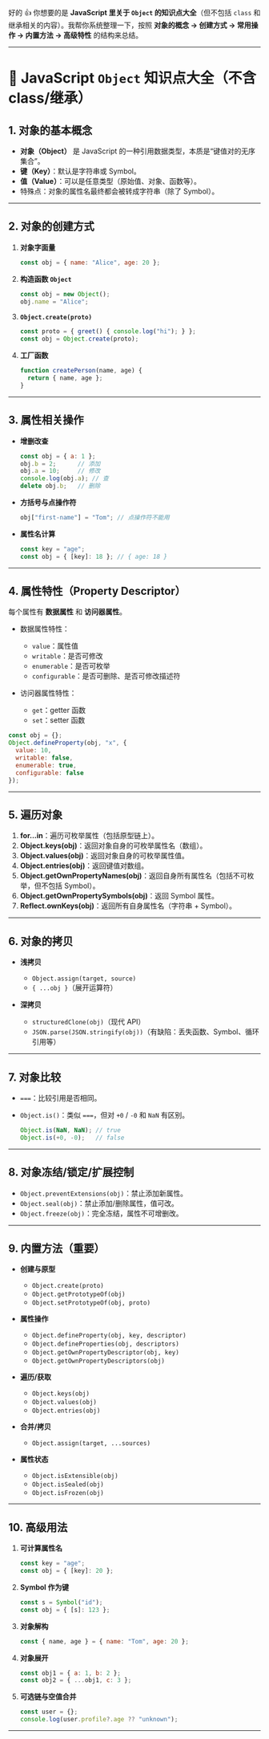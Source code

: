好的 👍
你想要的是 **JavaScript 里关于 `Object` 的知识点大全**（但不包括 `class` 和继承相关的内容）。我帮你系统整理一下，按照 **对象的概念 → 创建方式 → 常用操作 → 内置方法 → 高级特性** 的结构来总结。

---

# 📘 JavaScript `Object` 知识点大全（不含 class/继承）

## 1. 对象的基本概念

* **对象（Object）** 是 JavaScript 的一种引用数据类型，本质是“键值对的无序集合”。
* **键（Key）**：默认是字符串或 Symbol。
* **值（Value）**：可以是任意类型（原始值、对象、函数等）。
* 特殊点：对象的属性名最终都会被转成字符串（除了 Symbol）。

---

## 2. 对象的创建方式

1. **对象字面量**

   ```js
   const obj = { name: "Alice", age: 20 };
   ```

2. **构造函数 `Object`**

   ```js
   const obj = new Object();
   obj.name = "Alice";
   ```

3. **`Object.create(proto)`**

   ```js
   const proto = { greet() { console.log("hi"); } };
   const obj = Object.create(proto);
   ```

4. **工厂函数**

   ```js
   function createPerson(name, age) {
     return { name, age };
   }
   ```

---

## 3. 属性相关操作

* **增删改查**

  ```js
  const obj = { a: 1 };
  obj.b = 2;      // 添加
  obj.a = 10;     // 修改
  console.log(obj.a); // 查
  delete obj.b;   // 删除
  ```

* **方括号与点操作符**

  ```js
  obj["first-name"] = "Tom"; // 点操作符不能用
  ```

* **属性名计算**

  ```js
  const key = "age";
  const obj = { [key]: 18 }; // { age: 18 }
  ```

---

## 4. 属性特性（Property Descriptor）

每个属性有 **数据属性** 和 **访问器属性**。

* 数据属性特性：

  * `value`：属性值
  * `writable`：是否可修改
  * `enumerable`：是否可枚举
  * `configurable`：是否可删除、是否可修改描述符

* 访问器属性特性：

  * `get`：getter 函数
  * `set`：setter 函数

```js
const obj = {};
Object.defineProperty(obj, "x", {
  value: 10,
  writable: false,
  enumerable: true,
  configurable: false
});
```

---

## 5. 遍历对象

1. **for...in**：遍历可枚举属性（包括原型链上）。
2. **Object.keys(obj)**：返回对象自身的可枚举属性名（数组）。
3. **Object.values(obj)**：返回对象自身的可枚举属性值。
4. **Object.entries(obj)**：返回键值对数组。
5. **Object.getOwnPropertyNames(obj)**：返回自身所有属性名（包括不可枚举，但不包括 Symbol）。
6. **Object.getOwnPropertySymbols(obj)**：返回 Symbol 属性。
7. **Reflect.ownKeys(obj)**：返回所有自身属性名（字符串 + Symbol）。

---

## 6. 对象的拷贝

* **浅拷贝**

  * `Object.assign(target, source)`
  * `{ ...obj }`（展开运算符）
* **深拷贝**

  * `structuredClone(obj)`（现代 API）
  * `JSON.parse(JSON.stringify(obj))`（有缺陷：丢失函数、Symbol、循环引用等）

---

## 7. 对象比较

* `===`：比较引用是否相同。
* `Object.is()`：类似 `===`，但对 `+0` / `-0` 和 `NaN` 有区别。

  ```js
  Object.is(NaN, NaN); // true
  Object.is(+0, -0);   // false
  ```

---

## 8. 对象冻结/锁定/扩展控制

* `Object.preventExtensions(obj)`：禁止添加新属性。
* `Object.seal(obj)`：禁止添加/删除属性，值可改。
* `Object.freeze(obj)`：完全冻结，属性不可增删改。

---

## 9. 内置方法（重要）

* **创建与原型**

  * `Object.create(proto)`
  * `Object.getPrototypeOf(obj)`
  * `Object.setPrototypeOf(obj, proto)`

* **属性操作**

  * `Object.defineProperty(obj, key, descriptor)`
  * `Object.defineProperties(obj, descriptors)`
  * `Object.getOwnPropertyDescriptor(obj, key)`
  * `Object.getOwnPropertyDescriptors(obj)`

* **遍历/获取**

  * `Object.keys(obj)`
  * `Object.values(obj)`
  * `Object.entries(obj)`

* **合并/拷贝**

  * `Object.assign(target, ...sources)`

* **属性状态**

  * `Object.isExtensible(obj)`
  * `Object.isSealed(obj)`
  * `Object.isFrozen(obj)`

---

## 10. 高级用法

1. **可计算属性名**

   ```js
   const key = "age";
   const obj = { [key]: 20 };
   ```

2. **Symbol 作为键**

   ```js
   const s = Symbol("id");
   const obj = { [s]: 123 };
   ```

3. **对象解构**

   ```js
   const { name, age } = { name: "Tom", age: 20 };
   ```

4. **对象展开**

   ```js
   const obj1 = { a: 1, b: 2 };
   const obj2 = { ...obj1, c: 3 };
   ```

5. **可选链与空值合并**

   ```js
   const user = {};
   console.log(user.profile?.age ?? "unknown");
   ```

---

